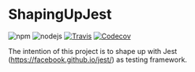 # ShapingUpJest
![npm](https://img.shields.io/npm/v/npm.svg)
![nodejs](https://img.shields.io/node/v/passport.svg)
[![Travis](https://img.shields.io/travis/rust-lang/rust.svg)]()
[![Codecov](https://img.shields.io/codecov/c/github/codecov/example-python.svg)]()

The intention of this project is to shape up with Jest (https://facebook.github.io/jest/) as testing framework.
